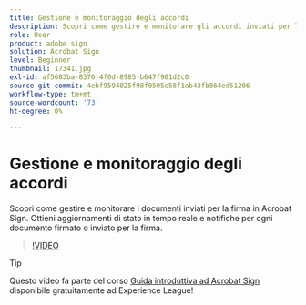 ```yaml
---
title: Gestione e monitoraggio degli accordi
description: Scopri come gestire e monitorare gli accordi inviati per la firma in Acrobat Sign
role: User
product: adobe sign
solution: Acrobat Sign
level: Beginner
thumbnail: 17341.jpg
exl-id: af5683ba-8376-4f0d-8985-b647f901d2c0
source-git-commit: 4ebf9594025f98f0505c58f1ab43fb864ed51206
workflow-type: tm+mt
source-wordcount: '73'
ht-degree: 0%

---
```


# Gestione e monitoraggio degli accordi

Scopri come gestire e monitorare i documenti inviati per la firma in Acrobat Sign. Ottieni aggiornamenti di stato in tempo reale e notifiche per ogni documento firmato o inviato per la firma.

>[!VIDEO](https://video.tv.adobe.com/v/338695?quality=12&learn=on&hidetitle=true)

>[!TIP]
>
>Questo video fa parte del corso [Guida introduttiva ad Acrobat Sign](https://experienceleague.adobe.com/?recommended=Sign-U-1-2020.1) disponibile gratuitamente ad Experience League!

